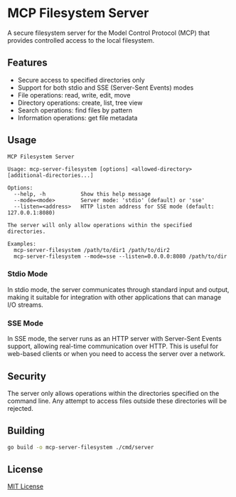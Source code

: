 # MCP Filesystem Server

A secure filesystem server for the Model Control Protocol (MCP) that provides controlled access to the local filesystem.

## Features

- Secure access to specified directories only
- Support for both stdio and SSE (Server-Sent Events) modes
- File operations: read, write, edit, move
- Directory operations: create, list, tree view
- Search operations: find files by pattern
- Information operations: get file metadata

## Usage

```
MCP Filesystem Server

Usage: mcp-server-filesystem [options] <allowed-directory> [additional-directories...]

Options:
  --help, -h           Show this help message
  --mode=<mode>        Server mode: 'stdio' (default) or 'sse'
  --listen=<address>   HTTP listen address for SSE mode (default: 127.0.0.1:8080)

The server will only allow operations within the specified directories.

Examples:
  mcp-server-filesystem /path/to/dir1 /path/to/dir2
  mcp-server-filesystem --mode=sse --listen=0.0.0.0:8080 /path/to/dir
```

### Stdio Mode

In stdio mode, the server communicates through standard input and output, making it suitable for integration with other applications that can manage I/O streams.

### SSE Mode

In SSE mode, the server runs as an HTTP server with Server-Sent Events support, allowing real-time communication over HTTP. This is useful for web-based clients or when you need to access the server over a network.

## Security

The server only allows operations within the directories specified on the command line. Any attempt to access files outside these directories will be rejected.

## Building

```bash
go build -o mcp-server-filesystem ./cmd/server
```

## License

[MIT License](LICENSE) 